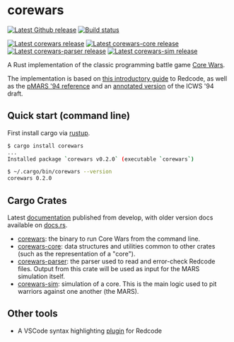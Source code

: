 # corewars

[![Latest Github release](https://img.shields.io/github/v/release/corewa-rs/corewars?label=Release&include_prereleases&logo=github)](https://github.com/corewa-rs/corewars/releases)
[![Build status](https://img.shields.io/github/workflow/status/corewa-rs/corewars/ci/develop)](https://github.com/corewa-rs/corewars/actions)

[![Latest corewars release](https://img.shields.io/crates/v/corewars?label=corewars&logo=rust)](https://crates.io/crates/corewars)
[![Latest corewars-core release](https://img.shields.io/crates/v/corewars-core?label=corewars-core&logo=rust)](https://crates.io/crates/corewars-core)
[![Latest corewars-parser release](https://img.shields.io/crates/v/corewars-parser?label=corewars-parser&logo=rust)](https://crates.io/crates/corewars-parser)
[![Latest corewars-sim release](https://img.shields.io/crates/v/corewars-sim?label=corewars-sim&logo=rust)](https://crates.io/crates/corewars-parser)

A Rust implementation of the classic programming battle game
[Core Wars](http://www.koth.org/index.html).

The implementation is based on [this introductory guide](http://vyznev.net/corewar/guide.html) to Redcode, as well as the [pMARS '94 reference](https://corewa.rs/reference/pmars-redcode-94.txt) and an [annotated version](https://corewa.rs/reference/icws94.txt) of the ICWS '94 draft.

## Quick start (command line)

First install cargo via [rustup](https://rustup.rs/).

```sh
$ cargo install corewars
...
Installed package `corewars v0.2.0` (executable `corewars`)

$ ~/.cargo/bin/corewars --version
corewars 0.2.0
```

## Cargo Crates

Latest [documentation](https://corewa.rs/crates/corewars) published from develop,
with older version docs available on [docs.rs](https://docs.rs/corewars).

* [corewars](https://crates.io/crates/corewars): the binary to run Core Wars
  from the command line.
* [corewars-core](https://crates.io/crates/corewars-core): data structures and
  utilities common to other crates (such as the representation of a "core").
* [corewars-parser](https://crates.io/crates/corewars-parser): the parser used to
  read and error-check Redcode files. Output from this crate will be used as input
  for the MARS simulation itself.
* [corewars-sim](https://crates.io/crates/corewars-sim): simulation of a core.
  This is the main logic used to pit warriors against one another (the MARS).

## Other tools

* A VSCode syntax highlighting
  [plugin](https://marketplace.visualstudio.com/items?itemName=corewa-rs.redcode)
  for Redcode
